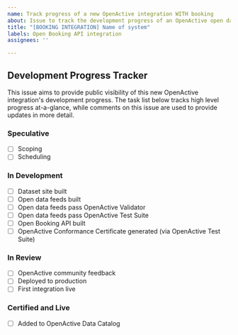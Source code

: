 ```yaml
---
name: Track progress of a new OpenActive integration WITH booking
about: Issue to track the development progress of an OpenActive open data and Open Booking API integration within a booking or listing system.
title: "[BOOKING INTEGRATION] Name of system"
labels: Open Booking API integration
assignees: ''

---
```

[//]: # (Simply update this name of this issue above to include the name of your system, then click the green "Submit new issue" button below)

## Development Progress Tracker

This issue aims to provide public visibility of this new OpenActive integration's development progress. The task list below tracks high level progress at-a-glance, while comments on this issue are used to provide updates in more detail.

### Speculative
- [ ] Scoping
- [ ] Scheduling

### In Development
- [ ] Dataset site built
- [ ] Open data feeds built
- [ ] Open data feeds pass OpenActive Validator
- [ ] Open data feeds pass OpenActive Test Suite
- [ ] Open Booking API built
- [ ] OpenActive Conformance Certificate generated (via OpenActive Test Suite)

### In Review
- [ ] OpenActive community feedback
- [ ] Deployed to production
- [ ] First integration live

### Certified and Live
- [ ] Added to OpenActive Data Catalog
